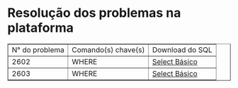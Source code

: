 <h1>Resolução dos problemas na plataforma</h1>

<table border="1">
    <tr>
        <td>N° do problema</td>
        <td>Comando(s) chave(s)</td>
        <td>Download do SQL</td>
    </tr>
    <tr>
        <td>2602</td>
        <td>WHERE</td>
        <td><a href="https://www.beecrowd.com.br/repository-sql/2602.sql">Select Básico</a></td>  
    </tr>
    <tr>
        <td>2603</td>
        <td>WHERE</td>
        <td><a href="https://www.beecrowd.com.br/repository-sql/2603.sql">Select Básico</a></td>
    </tr>
</table>